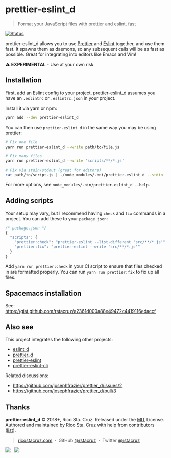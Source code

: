 # prettier-eslint_d

> Format your JavaScript files with prettier and eslint, fast

[![Status](https://travis-ci.org/rstacruz/prettier-eslint_d.svg?branch=master)](https://travis-ci.org/rstacruz/prettier-eslint_d "See test builds")

prettier-eslint_d allows you to use [Prettier](https://prettier.io) and [Eslint](https://eslint.org) together, and use them fast. It spawns them as daemons, so any subsequent calls will be as fast as possible. Great for integrating into editors like Emacs and Vim!

:warning: **EXPERIMENTAL** - Use at your own risk.

## Installation

First, add an Eslint config to your project. prettier-eslint_d assumes you have an `.eslintrc` or `.eslintrc.json` in your project.

Install it via yarn or npm:

```bash
yarn add --dev prettier-eslint_d
```

You can then use `prettier-eslint_d` in the same way you may be using prettier:

```bash
# Fix one file
yarn run prettier-eslint_d --write path/to/file.js

# Fix many files
yarn run prettier-eslint_d --write 'scripts/**/*.js'

# Fix via stdin/stdout (great for editors)
cat path/to/script.js | ./node_modules/.bni/prettier-eslint_d --stdin
```

For more options, see `node_modules/.bin/prettier-eslint_d --help`.

## Adding scripts

Your setup may vary, but I recommend having `check` and `fix` commands in a project. You can add these to your `package.json`:

```js
/* package.json */
{
  "scripts": {
    "prettier:check": "prettier-eslint --list-different 'src/**/*.js'",
    "prettier:fix": "prettier-eslint --write 'src/**/*.js'"
  }
}
```

Add `yarn run prettier:check` in your CI script to ensure that files checked in are formatted properly. You can run `yarn run prettier:fix` to fix up all files.

## Spacemacs installation

See: <https://gist.github.com/rstacruz/a2361d000a88e49472c4419116edaccf>

## Also see

This project integrates the following other projects:

- [eslint_d](https://yarn.pm/eslint_d)
- [prettier_d](https://yarn.pm/prettier_d)
- [prettier-eslint](https://yarn.pm/prettier-eslint)
- [prettier-eslint-cli](https://yarn.pm/prettier-eslint-cli)

Related discussions:

- <https://github.com/josephfrazier/prettier_d/issues/2>
- <https://github.com/josephfrazier/prettier_d/pull/3>

## Thanks

**prettier-eslint_d** © 2018+, Rico Sta. Cruz. Released under the [MIT] License.<br>
Authored and maintained by Rico Sta. Cruz with help from contributors ([list][contributors]).

> [ricostacruz.com](http://ricostacruz.com) &nbsp;&middot;&nbsp;
> GitHub [@rstacruz](https://github.com/rstacruz) &nbsp;&middot;&nbsp;
> Twitter [@rstacruz](https://twitter.com/rstacruz)

[![](https://img.shields.io/github/followers/rstacruz.svg?style=social&label=@rstacruz)](https://github.com/rstacruz) &nbsp;
[![](https://img.shields.io/twitter/follow/rstacruz.svg?style=social&label=@rstacruz)](https://twitter.com/rstacruz)

[MIT]: http://mit-license.org/
[contributors]: https://github.com/rstacruz/prettier-eslint_d/contributors
